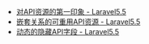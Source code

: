 * [对API资源的第一印象 - Laravel5.5](/laravel/api/first-impressions-on-laravel-api-resources.md)
* [嵌套关系的可重用API资源 - Laravel5.5](/laravel/api/reusable-api-resource-with-nested-relationship-laravel-5-5.md)
* [动态的隐藏API字段 - Laravel5.5](/laravel/api/hiding-api-fields-dynamically-laravel-5-5.md)